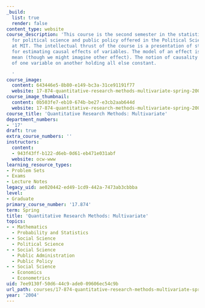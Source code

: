 ```yaml
---
_build:
  list: true
  render: false
content_type: website
course_description: 'This course is the second semester in the statistics sequence
  for political science and public policy offered in the Political Science Department
  at MIT. The intellectual thrust of the course is a presentation of statistical models
  for estimating causal effects of variables. The model of an effect is a conditional
  mean (though we might imagine other effect). The notion of causality is the effect
  of one variable on another holding all else constant.

  '
course_image:
  content: 643446e5-8b80-e149-bc3a-31ce91191f77
  website: 17-874-quantitative-research-methods-multivariate-spring-2004
course_image_thumbnail:
  content: 0b503fe7-eb10-674b-be27-e3cb2aab644d
  website: 17-874-quantitative-research-methods-multivariate-spring-2004
course_title: 'Quantitative Research Methods: Multivariate'
department_numbers:
- '17'
draft: true
extra_course_numbers: ''
instructors:
  content:
  - 943f43ff-b122-d6eb-0d61-eb471e031abf
  website: ocw-www
learning_resource_types:
- Problem Sets
- Exams
- Lecture Notes
legacy_uid: ae020442-ed49-1cd9-442a-7473ab3cbbba
level:
- Graduate
primary_course_number: '17.874'
term: Spring
title: 'Quantitative Research Methods: Multivariate'
topics:
- - Mathematics
  - Probability and Statistics
- - Social Science
  - Political Science
- - Social Science
  - Public Administration
  - Public Policy
- - Social Science
  - Economics
  - Econometrics
uid: 7ee9130f-50d6-44c9-ade0-09606ec54c9b
url_path: courses/17-874-quantitative-research-methods-multivariate-spring-2004
year: '2004'
---
```

